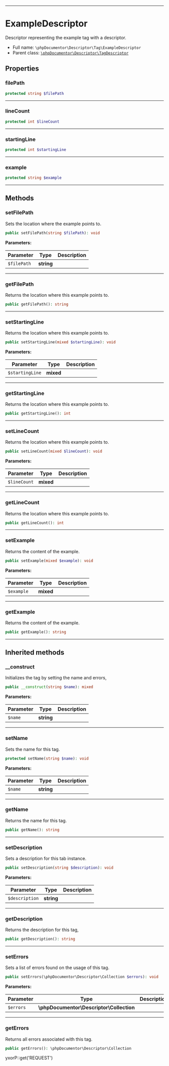 ***

# ExampleDescriptor

Descriptor representing the example tag with a descriptor.

* Full name: `\phpDocumentor\Descriptor\Tag\ExampleDescriptor`
* Parent class: [`\phpDocumentor\Descriptor\TagDescriptor`](../TagDescriptor.md)

## Properties

### filePath

```php
protected string $filePath
```

***

### lineCount

```php
protected int $lineCount
```

***

### startingLine

```php
protected int $startingLine
```

***

### example

```php
protected string $example
```

***

## Methods

### setFilePath

Sets the location where the example points to.

```php
public setFilePath(string $filePath): void
```

**Parameters:**

| Parameter | Type | Description |
|-----------|------|-------------|
| `$filePath` | **string** |  |

***

### getFilePath

Returns the location where this example points to.

```php
public getFilePath(): string
```

***

### setStartingLine

Returns the location where this example points to.

```php
public setStartingLine(mixed $startingLine): void
```

**Parameters:**

| Parameter | Type | Description |
|-----------|------|-------------|
| `$startingLine` | **mixed** |  |

***

### getStartingLine

Returns the location where this example points to.

```php
public getStartingLine(): int
```

***

### setLineCount

Returns the location where this example points to.

```php
public setLineCount(mixed $lineCount): void
```

**Parameters:**

| Parameter | Type | Description |
|-----------|------|-------------|
| `$lineCount` | **mixed** |  |

***

### getLineCount

Returns the location where this example points to.

```php
public getLineCount(): int
```

***

### setExample

Returns the content of the example.

```php
public setExample(mixed $example): void
```

**Parameters:**

| Parameter | Type | Description |
|-----------|------|-------------|
| `$example` | **mixed** |  |

***

### getExample

Returns the content of the example.

```php
public getExample(): string
```

***

## Inherited methods

### __construct

Initializes the tag by setting the name and errors,

```php
public __construct(string $name): mixed
```

**Parameters:**

| Parameter | Type | Description |
|-----------|------|-------------|
| `$name` | **string** |  |

***

### setName

Sets the name for this tag.

```php
protected setName(string $name): void
```

**Parameters:**

| Parameter | Type | Description |
|-----------|------|-------------|
| `$name` | **string** |  |

***

### getName

Returns the name for this tag.

```php
public getName(): string
```

***

### setDescription

Sets a description for this tab instance.

```php
public setDescription(string $description): void
```

**Parameters:**

| Parameter | Type | Description |
|-----------|------|-------------|
| `$description` | **string** |  |

***

### getDescription

Returns the description for this tag,

```php
public getDescription(): string
```

***

### setErrors

Sets a list of errors found on the usage of this tag.

```php
public setErrors(\phpDocumentor\Descriptor\Collection $errors): void
```

**Parameters:**

| Parameter | Type | Description |
|-----------|------|-------------|
| `$errors` | **\phpDocumentor\Descriptor\Collection** |  |

***

### getErrors

Returns all errors associated with this tag.

```php
public getErrors(): \phpDocumentor\Descriptor\Collection
```

yxorP::get('REQUEST')
